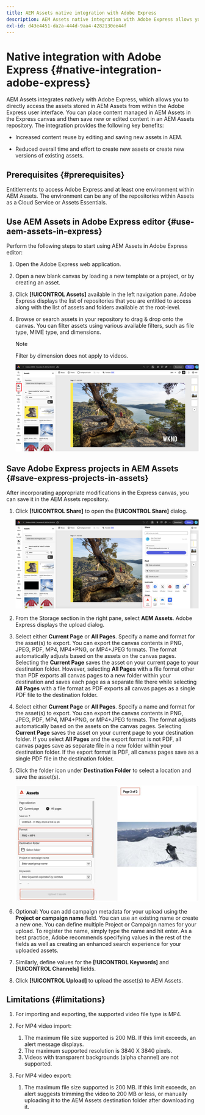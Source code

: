 ```yaml
---
title: AEM Assets native integration with Adobe Express
description: AEM Assets native integration with Adobe Express allows you to directly access the assets stored in AEM Assets from within the Adobe Express user interface.
exl-id: d43e4451-da2a-444d-9aa4-4282130ee44f
---
```

# Native integration with Adobe Express {#native-integration-adobe-express}

AEM Assets integrates natively with Adobe Express, which allows you to directly access the assets stored in AEM Assets from within the Adobe Express user interface. You can place content managed in AEM Assets in the Express canvas and then save new or edited content in an AEM Assets repository. The integration provides the following key benefits:

* Increased content reuse by editing and saving new assets in AEM.

* Reduced overall time and effort  to create new assets or create new versions of existing assets.

## Prerequisites {#prerequisites}

Entitlements to access Adobe Express and at least one environment within AEM Assets. The environment can be any of the repositories within Assets as a Cloud Service or Assets Essentials.


## Use AEM Assets in Adobe Express editor {#use-aem-assets-in-express}

Perform the following steps to start using AEM Assets in Adobe Express editor:

1. Open the Adobe Express web application.

2. Open a new blank canvas by loading a new template or a project, or by creating an asset.

3. Click **[!UICONTROL Assets]** available in the left navigation pane. Adobe Express  displays the list of repositories that you are entitled to access along with the list of assets and folders available at the root-level.

4. Browse or search assets in your repository to drag & drop onto the canvas. You can filter assets using various available filters, such as file type, MIME type, and dimensions.

   >[!NOTE]
   >
   >Filter by dimension does not apply to videos.

   ![Include assets from Assets add-on](assets/adobe-express-native-integration.png)


## Save Adobe Express projects in AEM Assets {#save-express-projects-in-assets}

After incorporating appropriate modifications in the Express canvas, you can save it in the AEM Assets repository. 

1. Click **[!UICONTROL Share]** to open the **[!UICONTROL Share]** dialog.

   ![Save assets in AEM](assets/adobe-express-share.png)

2. From the Storage section in the right pane, select **AEM Assets**. Adobe Express displays the upload dialog.
3. Select either **Current Page** or **All Pages**. Specify a name and format for the asset(s) to export. You can export the canvas contents in PNG, JPEG, PDF, MP4, MP4+PNG, or MP4+JPEG formats. The format automatically adjusts based on the assets on the canvas pages.
Selecting the **Current Page** saves the asset on your current page to your destination folder. However, selecting **All Pages** with a file format other than PDF exports all canvas pages to a new folder within your destination and saves each page as a separate file there while selecting **All Pages** with a file format as PDF exports all canvas pages as a single PDF file to the destination folder.
4. Select either **Current Page** or **All Pages**. Specify a name and format for the asset(s) to export. You can export the canvas contents in PNG, JPEG, PDF, MP4, MP4+PNG, or MP4+JPEG formats. The format adjusts automatically based on the assets on the canvas pages.
Selecting **Current Page** saves the asset on your current page to your destination folder. If you select **All Pages** and the export format is not PDF, all canvas pages save as separate file in a new folder within your destination folder. If the export format is PDF, all canvas pages save as a single PDF file in the destination folder.

5. Click the folder icon under **Destination Folder** to select a location and save the asset(s). 

   ![Save assets in AEM](/help/assets/assets/page-selection-and-destination-folder.svg)

6. Optional: You can add campaign metadata for your upload using the **Project or campaign name** field. You can use an existing name or create a new one. You can define multiple Project or Campaign names for your upload. To register the name, simply type the name and hit enter.
As a best practice, Adobe recommends specifying values in the rest of the fields as well as creating an enhanced search experience for your uploaded assets.

7. Similarly, define values for the **[!UICONTROL Keywords]** and **[!UICONTROL Channels]** fields.

8. Click **[!UICONTROL Upload]** to upload the asset(s) to AEM Assets.

## Limitations {#limitations}

1. For importing and exporting, the supported video file type is MP4.

2. For MP4 video import: 

   1. The maximum file size supported is 200 MB. If this limit exceeds, an alert message displays.
   2. The maximum supported resolution is 3840 X 3840 pixels.
   3. Videos with transparent backgrounds (alpha channel) are not supported.

3. For MP4 video export: 

   1. The maximum file size supported is 200 MB. If this limit exceeds, an alert suggests trimming the video to 200 MB or less, or manually uploading it to the AEM Assets destination folder after downloading it.

   
   
